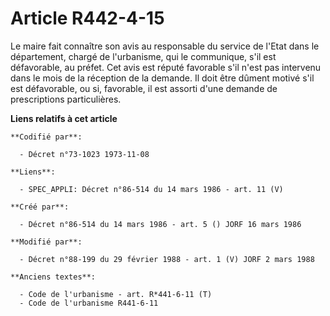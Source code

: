 # Article R442-4-15

Le maire fait connaître son avis au responsable du service de l'Etat dans le département, chargé de l'urbanisme, qui le
communique, s'il est défavorable, au préfet. Cet avis est réputé favorable s'il n'est pas intervenu dans le mois de la
réception de la demande. Il doit être dûment motivé s'il est défavorable, ou si, favorable, il est assorti d'une demande de
prescriptions particulières.

**Liens relatifs à cet article**

	**Codifié par**:

	  - Décret n°73-1023 1973-11-08

	**Liens**:

	  - SPEC_APPLI: Décret n°86-514 du 14 mars 1986 - art. 11 (V)

	**Créé par**:

	  - Décret n°86-514 du 14 mars 1986 - art. 5 () JORF 16 mars 1986

	**Modifié par**:

	  - Décret n°88-199 du 29 février 1988 - art. 1 (V) JORF 2 mars 1988

	**Anciens textes**:

	  - Code de l'urbanisme - art. R*441-6-11 (T)
	  - Code de l'urbanisme R441-6-11
